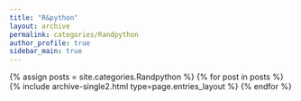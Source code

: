 ```yaml
---
title: "R&python"
layout: archive
permalink: categories/Randpython
author_profile: true
sidebar_main: true
---
```


{% assign posts = site.categories.Randpython %}
{% for post in posts %} {% include archive-single2.html type=page.entries_layout %} {% endfor %}